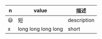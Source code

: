 | n  | value               | 描述        |
| -- | ------------------- | ----------- |
| 😃 | 短                  | description |
| x  | long long long long | short       |

